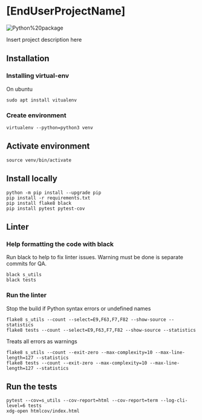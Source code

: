 # [EndUserProjectName]

![Python%20package](https://github.com/[ProjectSpace]/[ProjectName]/workflows/Python%20package/badge.svg)

Insert project description here

## Installation

### Installing virtual-env

On ubuntu

```
sudo apt install vitualenv
```

### Create environment

```
virtualenv --python=python3 venv
```

## Activate environment

```
source venv/bin/activate
```

## Install locally

```
python -m pip install --upgrade pip
pip install -r requirements.txt
pip install flake8 black
pip install pytest pytest-cov
```

## Linter

### Help formatting the code with black

Run black to help to fix linter issues. Warning must be done is separate commits for QA.

```
black s_utils
black tests
```

### Run the linter

Stop the build if Python syntax errors or undefined names

```
flake8 s_utils --count --select=E9,F63,F7,F82 --show-source --statistics
flake8 tests --count --select=E9,F63,F7,F82 --show-source --statistics
```

Treats all errors as warnings

```
flake8 s_utils --count --exit-zero --max-complexity=10 --max-line-length=127 --statistics
flake8 tests --count --exit-zero --max-complexity=10 --max-line-length=127 --statistics
```

## Run the tests

```
pytest --cov=s_utils --cov-report=html --cov-report=term --log-cli-level=6 tests
xdg-open htmlcov/index.html
```
